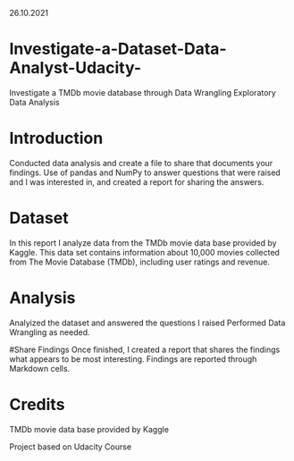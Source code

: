 26.10.2021
# Investigate-a-Dataset-Data-Analyst-Udacity-
Investigate a TMDb movie database through Data Wrangling Exploratory Data Analysis

# Introduction
Conducted data analysis and create a file to share that documents your findings. 
Use of pandas and NumPy to answer questions that were raised and I was interested in, and created a report for sharing the answers. 

# Dataset
In this report I analyze data from the TMDb movie data base provided by Kaggle. This data set contains information about 10,000 movies collected from The Movie Database (TMDb), including user ratings and revenue.

# Analysis
Analyized the dataset and answered the questions I raised 
Performed Data Wrangling as needed.

#Share Findings
Once finished, I created a report that shares the findings what appears to be most interesting. Findings are reported through Markdown cells.

# Credits
TMDb movie data base provided by Kaggle

Project based on Udacity Course
